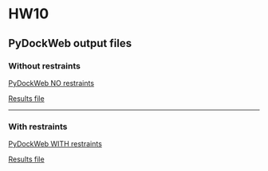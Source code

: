 # HW10

## PyDockWeb output files

### Without restraints

[PyDockWeb NO restraints](https://life.bsc.es/pid/pydockweb/jobs/get_info/23399)

[Results file](https://github.com/sznistvan/StructBio_K45SFS/blob/main/HW10_Docking/project23399.tgz)

-------
### With restraints

[PyDockWeb WITH restraints](https://life.bsc.es/pid/pydockweb/jobs/get_info/23401)

[Results file](https://github.com/sznistvan/StructBio_K45SFS/blob/main/HW10_Docking/project23401_restraints.tgz)
